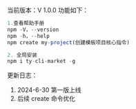 当前版本：V 1.0.0
功能如下：

```javascript
1.查看帮助手册
npm -V，--version
npm -h，--help
npm create my-project(创建模板项目核心指令)

2. 全局安装
npm i ty-cli-market -g
```

更新日志：

1. 2024-6-30 第一版上线
2. 后续 create 命令优化
